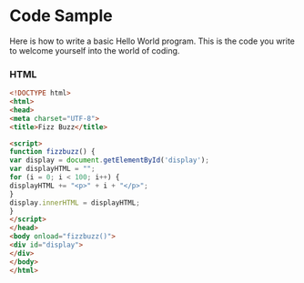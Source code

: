 # Code Sample


Here is how to write a basic Hello World program. This is the code you write to welcome yourself into the world of coding.

### HTML
```html
<!DOCTYPE html>
<html>
<head>
<meta charset="UTF-8">
<title>Fizz Buzz</title>

<script>
function fizzbuzz() {
var display = document.getElementById('display');
var displayHTML = "";
for (i = 0; i < 100; i++) {
displayHTML += "<p>" + i + "</p>";
}
display.innerHTML = displayHTML;
}
</script>
</head>
<body onload="fizzbuzz()">
<div id="display">
</div>
</body>
</html>
  
